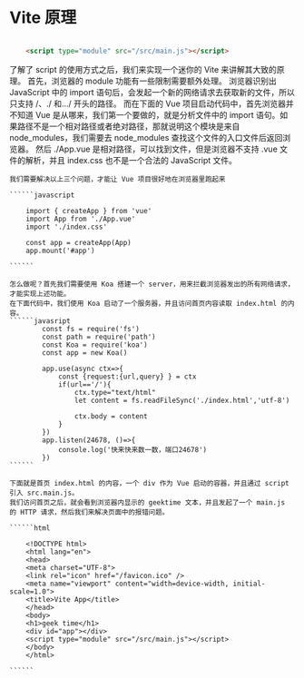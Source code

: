 # Vite 原理

``````html
    
    <script type="module" src="/src/main.js"></script>
``````

   了解了 script 的使用方式之后，我们来实现一个迷你的 Vite 来讲解其大致的原理。
首先，浏览器的 module 功能有一些限制需要额外处理。
浏览器识别出 JavaScript 中的 import 语句后，会发起一个新的网络请求去获取新的文件，所以只支持 /、./ 和…/ 开头的路径。
而在下面的 Vue 项目启动代码中，首先浏览器并不知道 Vue 是从哪来，我们第一个要做的，就是分析文件中的 import 语句。如果路径不是一个相对路径或者绝对路径，那就说明这个模块是来自 node_modules，我们需要去 node_modules 查找这个文件的入口文件后返回浏览器。
然后 ./App.vue 是相对路径，可以找到文件，但是浏览器不支持 .vue 文件的解析，并且 index.css 也不是一个合法的 JavaScript 文件。

    我们需要解决以上三个问题，才能让 Vue 项目很好地在浏览器里跑起来

    ``````javascript

        import { createApp } from 'vue'
        import App from './App.vue'
        import './index.css'

        const app = createApp(App)
        app.mount('#app')

    ``````

    怎么做呢？首先我们需要使用 Koa 搭建一个 server，用来拦截浏览器发出的所有网络请求，才能实现上述功能。
    在下面代码中，我们使用 Koa 启动了一个服务器，并且访问首页内容读取 index.html 的内容。
    ``````javasript
            const fs = require('fs')
            const path = require('path')
            const Koa = require('koa')
            const app = new Koa()

            app.use(async ctx=>{
                const {request:{url,query} } = ctx
                if(url=='/'){
                    ctx.type="text/html"
                    let content = fs.readFileSync('./index.html','utf-8')
                    
                    ctx.body = content
                }
            })
            app.listen(24678, ()=>{
                console.log('快来快来数一数，端口24678')
            })
    ``````

    下面就是首页 index.html 的内容，一个 div 作为 Vue 启动的容器，并且通过 script 引入 src.main.js。
    我们访问首页之后，就会看到浏览器内显示的 geektime 文本，并且发起了一个 main.js 的 HTTP 请求，然后我们来解决页面中的报错问题。

    ``````html

        <!DOCTYPE html>
        <html lang="en">
        <head>
        <meta charset="UTF-8">
        <link rel="icon" href="/favicon.ico" />
        <meta name="viewport" content="width=device-width, initial-scale=1.0">
        <title>Vite App</title>
        </head>
        <body>
        <h1>geek time</h1>
        <div id="app"></div>
        <script type="module" src="/src/main.js"></script>
        </body>
        </html>

    ``````

    